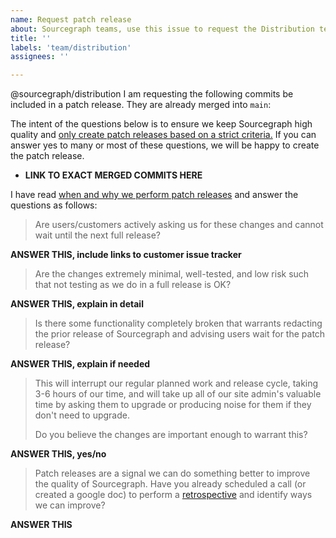 ```yaml
---
name: Request patch release
about: Sourcegraph teams, use this issue to request the Distribution team perform a patch release or include your changes in a patch release..
title: ''
labels: 'team/distribution'
assignees: ''

---
```


@sourcegraph/distribution I am requesting the following commits be included in a patch release. They are already merged into `main`:

The intent of the questions below is to ensure we keep Sourcegraph high quality and [only create patch releases based on a strict criteria.](https://about.sourcegraph.com/handbook/engineering/releases#when-are-patch-releases-performed) If you can answer yes to many or most of these questions, we will be happy to create the patch release.

- **LINK TO EXACT MERGED COMMITS HERE**

I have read [when and why we perform patch releases](https://about.sourcegraph.com/handbook/engineering/releases#when-are-patch-releases-performed) and answer the questions as follows:

> Are users/customers actively asking us for these changes and cannot wait until the next full release?

**ANSWER THIS, include links to customer issue tracker**

> Are the changes extremely minimal, well-tested, and low risk such that not testing as we do in a full release is OK?

**ANSWER THIS, explain in detail**

> Is there some functionality completely broken that warrants redacting the prior release of Sourcegraph and advising users wait for the patch release?

**ANSWER THIS, explain if needed**

> This will interrupt our regular planned work and release cycle, taking 3-6 hours of our time, and will take up all of our site admin's valuable time by asking them to upgrade or producing noise for them if they don't need to upgrade.
>
> Do you believe the changes are important enough to warrant this?

**ANSWER THIS, yes/no**

> Patch releases are a signal we can do something better to improve the quality of Sourcegraph. Have you already scheduled a call (or created a google doc) to perform a [retrospective](https://about.sourcegraph.com/retrospectives) and identify ways we can improve?

**ANSWER THIS**
